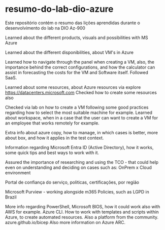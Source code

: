 # resumo-do-lab-dio-azure
Este repositório contém o resumo das lições aprendidas durante o desenvolvimento do lab na DIO Az-900



Learned about the different products, visuals and possibilities with MS Azure


Learned about the different disponibilities, about VM's in Azure


Learned how to navigate through the panel when creating a VM, also, the importance behind the correct configurations, and how the calculator can assist in forecasting the costs for the VM and Software itself. Followed SaaS.


Learned about some resources, about Azure resources via explore https://datacenters.microsoft.com
Checked how to create some resources also

Checked via lab on how to create a VM following some good practices regarding how to select the most suitable machine for example. 
Learned about workspace, when in a case that the user can want to create a VM for an employee that works remotely for example.

Extra info about azure copy, how to manage, in which cases is better, more about box, and how it applies in the test context.

Information regarding Microsoft Entra ID (Active Directory), how it works, some quick tips and best ways to work with it.

Assured the importance of researching and using the TCO - that could help even on understanding and deciding on cases such as: OnPrem x Cloud environment 

Portal de confiança do serviço, politicas, certificações, por região

Microsoft Purview - working alongside m365
Policies, such as LGPD in Brazil

More info regarding PowerShell, Microsoft BIOS, how it could work also with AWS for example. Azure CLI. How to work with templates and scripts within Azure, to create automated resources. Also a platform from the community. azure.github.io/bicep
Also more information on Azure ARC. 
